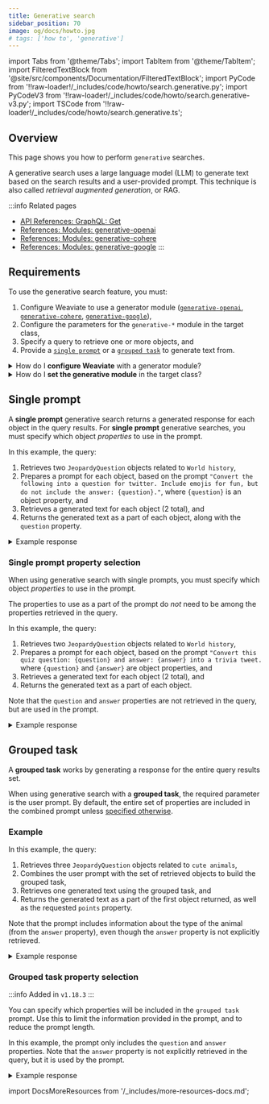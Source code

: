 ```yaml
---
title: Generative search
sidebar_position: 70
image: og/docs/howto.jpg
# tags: ['how to', 'generative']
---
```




import Tabs from '@theme/Tabs';
import TabItem from '@theme/TabItem';
import FilteredTextBlock from '@site/src/components/Documentation/FilteredTextBlock';
import PyCode from '!!raw-loader!/_includes/code/howto/search.generative.py';
import PyCodeV3 from '!!raw-loader!/_includes/code/howto/search.generative-v3.py';
import TSCode from '!!raw-loader!/_includes/code/howto/search.generative.ts';

## Overview

This page shows you how to perform `generative` searches.

A generative search uses a large language model (LLM) to generate text based on the search results and a user-provided prompt. This technique is also called *retrieval augmented generation*, or RAG.

:::info Related pages
- [API References: GraphQL: Get](../api/graphql/get.md)
- [References: Modules: generative-openai](../modules/reader-generator-modules/generative-openai.md)
- [References: Modules: generative-cohere](../modules/reader-generator-modules/generative-cohere.md)
- [References: Modules: generative-google](../modules/reader-generator-modules/generative-google.md)
:::

## Requirements

To use the generative search feature, you must:
1. Configure Weaviate to use a generator module ([`generative-openai`](../modules/reader-generator-modules/generative-openai.md), [`generative-cohere`](../modules/reader-generator-modules/generative-cohere.md), [`generative-google`](../modules/reader-generator-modules/generative-google.md)),
2. Configure the parameters for the `generative-*` module in the target class,
3. Specify a query to retrieve one or more objects, and
4. Provide a [`single prompt`](#single-prompt) or a [`grouped task`](#grouped-task) to generate text from.


<details>
  <summary>How do I <strong>configure Weaviate</strong> with a generator module?</summary>

  You must enable the desired generative search module and (optionally) specify the corresponding inference service (OpenAI, Cohere, PaLM) API key in the relevant Docker Compose file (e.g. `docker-compose.yml`), or (recommended) request that client code provide it with every request. You can generate this file using the [Weaviate configuration tool](../installation/docker-compose.md#configurator).

  Here are the relevant settings from the Docker Compose file. Ensure the corresponding environment variable is set (i.e. `$OPENAI_APIKEY`, `$COHERE_APIKEY`, or `$PALM_APIKEY`), unless you want the client to supply the API key (recommended).

  <Tabs groupId="modules">
<TabItem value="OpenAI" label="OpenAI">

```yaml
services:
  weaviate:
    environment:
      OPENAI_APIKEY: $OPENAI_APIKEY
      ENABLE_MODULES: '...,generative-openai,...'
```

</TabItem>
<TabItem value="Cohere" label="Cohere">

```yaml
services:
  weaviate:
    environment:
      COHERE_APIKEY: $COHERE_APIKEY
      ENABLE_MODULES: '...,generative-cohere,...'
```

</TabItem>
<TabItem value="PaLM" label="PaLM">

```yaml
services:
  weaviate:
    environment:
      PALM_APIKEY: $PALM_APIKEY
      ENABLE_MODULES: '...,generative-google,...'
```

</TabItem>
</Tabs>
</details>

<details>
  <summary>How do I <strong>set the generative module</strong> in the target class?</summary>

Where multiple `generative` modules are enabled, you must specify the generative module to be used in the `moduleConfig` section of the schema. For example, this configures the `Article` class to use the `generative-openai` module:

```json
{
  "classes": [
    {
      "class": "Article",
      ...,
      "moduleConfig": {
        "generative-openai": {},  // This will configure the 'Article' class to use the 'generative-openai' module
      }
    }
  ]
}
```

You can configure additional module parameters here also. Please refer to the "Schema configuration" section in the relevant module page.

</details>


## Single prompt

A **single prompt** generative search returns a generated response for each object in the query results. For **single prompt** generative searches, you must specify which object *properties* to use in the prompt.

In this example, the query:
1. Retrieves two `JeopardyQuestion` objects related to `World history`,
1. Prepares a prompt for each object, based on the prompt `"Convert the following into a question for twitter. Include emojis for fun, but do not include the answer: {question}."`, where `{question}` is an object property, and
1. Retrieves a generated text for each object (2 total), and
1. Returns the generated text as a part of each object, along with the `question` property.

<Tabs groupId="languages">
  <TabItem value="py" label="Python (v4)">
    <FilteredTextBlock
      text={PyCode}
      startMarker="# SingleGenerativePython"
      endMarker="# END SingleGenerativePython"
      language="py"
    />
  </TabItem>

  <TabItem value="py3" label="Python (v3)">
    <FilteredTextBlock
      text={PyCodeV3}
      startMarker="# SingleGenerativePython"
      endMarker="# END SingleGenerativePython"
      language="py"
    />
  </TabItem>

  <TabItem value="js" label="JavaScript/TypeScript">
    <FilteredTextBlock
      text={TSCode}
      startMarker="// SingleGenerative TS"
      endMarker="// END SingleGenerative TS"
      language="js"
    />
  </TabItem>

  <TabItem value="graphql" label="GraphQL">
    <FilteredTextBlock
      text={PyCode}
      startMarker="# SingleGenerativeGraphQL"
      endMarker="# END SingleGenerativeGraphQL"
      language="graphql"
    />
  </TabItem>
</Tabs>

<details>
  <summary>Example response</summary>

It should produce a response like the one below:

<FilteredTextBlock
  text={PyCode}
  startMarker="# SingleGenerative Expected Results"
  endMarker="# END SingleGenerative Expected Results"
  language="json"
/>

</details>

### Single prompt property selection

When using generative search with single prompts, you must specify which object _properties_ to use in the prompt.

The properties to use as a part of the prompt do *not* need to be among the properties retrieved in the query.

In this example, the query:
1. Retrieves two `JeopardyQuestion` objects related to `World history`,
1. Prepares a prompt for each object, based on the prompt `"Convert this quiz question: {question} and answer: {answer} into a trivia tweet.` where `{question}` and `{answer}` are object properties, and
1. Retrieves a generated text for each object (2 total), and
1. Returns the generated text as a part of each object.

Note that the `question` and `answer` properties are not retrieved in the query, but are used in the prompt.

<Tabs groupId="languages">
  <TabItem value="py" label="Python (v4)">
    <FilteredTextBlock
      text={PyCode}
      startMarker="# SingleGenerativePropertiesPython"
      endMarker="# END SingleGenerativePropertiesPython"
      language="py"
    />
  </TabItem>

  <TabItem value="py3" label="Python (v3)">
    <FilteredTextBlock
      text={PyCodeV3}
      startMarker="# SingleGenerativePropertiesPython"
      endMarker="# END SingleGenerativePropertiesPython"
      language="py"
    />
  </TabItem>

  <TabItem value="js" label="JavaScript/TypeScript">
    <FilteredTextBlock
      text={TSCode}
      startMarker="// SingleGenerativeProperties TS"
      endMarker="// END SingleGenerativeProperties TS"
      language="js"
    />
  </TabItem>

  <TabItem value="graphql" label="GraphQL">
    <FilteredTextBlock
      text={PyCode}
      startMarker="# SingleGenerativePropertiesGraphQL"
      endMarker="# END SingleGenerativePropertiesGraphQL"
      language="graphql"
    />
  </TabItem>
</Tabs>

<details>
  <summary>Example response</summary>

It should produce a response like the one below:

<FilteredTextBlock
  text={PyCode}
  startMarker="# SingleGenerativeProperties Expected Results"
  endMarker="# END SingleGenerativeProperties Expected Results"
  language="json"
/>

</details>

## Grouped task

A **grouped task** works by generating a response for the entire query results set.

When using generative search with a **grouped task**, the required parameter is the user prompt. By default, the entire set of properties are included in the combined prompt unless [specified otherwise](#grouped-task-property-selection).

### Example

In this example, the query:
1. Retrieves three `JeopardyQuestion` objects related to `cute animals`,
1. Combines the user prompt with the set of retrieved objects to build the grouped task,
1. Retrieves one generated text using the grouped task, and
1. Returns the generated text as a part of the first object returned, as well as the requested `points` property.

Note that the prompt includes information about the type of the animal (from the `answer` property), even though the `answer` property is not explicitly retrieved.

<Tabs groupId="languages">
  <TabItem value="py" label="Python (v4)">
    <FilteredTextBlock
      text={PyCode}
      startMarker="# GroupedGenerativePython"
      endMarker="# END GroupedGenerativePython"
      language="py"
    />
  </TabItem>

  <TabItem value="py3" label="Python (v3)">
    <FilteredTextBlock
      text={PyCodeV3}
      startMarker="# GroupedGenerativePython"
      endMarker="# END GroupedGenerativePython"
      language="py"
    />
  </TabItem>

  <TabItem value="js" label="JavaScript/TypeScript">
    <FilteredTextBlock
      text={TSCode}
      startMarker="// GroupedGenerative TS"
      endMarker="// END GroupedGenerative TS"
      language="js"
    />
  </TabItem>

  <TabItem value="graphql" label="GraphQL">
    <FilteredTextBlock
      text={PyCode}
      startMarker="# GroupedGenerativeGraphQL"
      endMarker="# END GroupedGenerativeGraphQL"
      language="graphql"
    />
  </TabItem>
</Tabs>

<details>
  <summary>Example response</summary>

It should produce a response like the one below:

<FilteredTextBlock
  text={PyCode}
  startMarker="# GroupedGenerative Expected Results"
  endMarker="# END GroupedGenerative Expected Results"
  language="json"
/>

</details>

### Grouped task property selection

:::info Added in `v1.18.3`
:::

You can specify which properties will be included in the `grouped task` prompt. Use this to limit the information provided in the prompt, and to reduce the prompt length.

In this example, the prompt only includes the `question` and `answer` properties. Note that the `answer` property is not explicitly retrieved in the query, but it is used by the prompt.

<!-- TODO - add client code when made available -->

<Tabs groupId="languages">
  <TabItem value="py" label="Python (v4)">
    <FilteredTextBlock
      text={PyCode}
      startMarker="# GroupedGenerativeProperties Python"
      endMarker="# END GroupedGenerativeProperties Python"
      language="py"
    />
  </TabItem>

  <TabItem value="py3" label="Python (v3)">
    <FilteredTextBlock
      text={PyCodeV3}
      startMarker="# GroupedGenerativeProperties Python"
      endMarker="# END GroupedGenerativeProperties Python"
      language="py"
    />
  </TabItem>

  <TabItem value="js" label="JavaScript/TypeScript">
    <FilteredTextBlock
      text={TSCode}
      startMarker="// GroupedGenerativeProperties"
      endMarker="// END GroupedGenerativeProperties"
      language="ts"
    />
  </TabItem>

  <TabItem value="graphql" label="GraphQL">
    <FilteredTextBlock
      text={PyCode}
      startMarker="# GroupedGenerativePropertiesGraphQL"
      endMarker="# END GroupedGenerativePropertiesGraphQL"
      language="graphql"
    />
  </TabItem>
</Tabs>

<details>
  <summary>Example response</summary>

It should produce a response like the one below:

<FilteredTextBlock
  text={PyCode}
  startMarker="# GroupedGenerativeProperties Expected Results"
  endMarker="# END GroupedGenerativeProperties Expected Results"
  language="json"
/>

</details>


import DocsMoreResources from '/_includes/more-resources-docs.md';

<DocsMoreResources />
